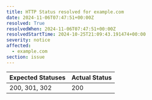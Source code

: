 ```yaml
---
title: HTTP Status resolved for example.com
date: 2024-11-06T07:47:51+00:00Z
resolved: True
resolvedWhen: 2024-11-06T07:47:51+00:00Z
resolvedStartTime: 2024-10-25T21:09:43.191474+00:00
severity: notice
affected:
  - example.com
section: issue
---
```


| Expected Statuses | Actual Status  |
|-------------------|----------------|
| 200, 301, 302 | 200 |
